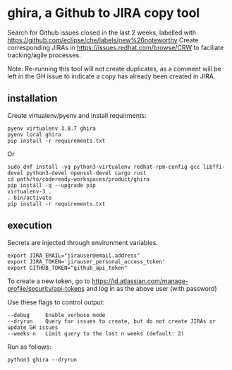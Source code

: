 # ghira, a Github to JIRA copy tool

Search for Github issues closed in the last 2 weeks, labelled with https://github.com/eclipse/che/labels/new%26noteworthy 
Create corresponding JIRAs in https://issues.redhat.com/browse/CRW to faciliate tracking/agile processes.

Note: Re-running this tool will not create duplicates, as a comment will be left in the GH issue to indicate a copy has already been created in JIRA.

## installation

Create virtualenv/pyenv and install requirments:

```
pyenv virtualenv 3.8.7 ghira
pyenv local ghira
pip install -r requirements.txt
```

Or

```
sudo dnf install -yq python3-virtualenv redhat-rpm-config gcc libffi-devel python3-devel openssl-devel cargo rust
cd path/to/codeready-workspaces/product/ghira
pip install -q --upgrade pip
virtualenv-3 .
. bin/activate
pip install -r requirements.txt
```

## execution

Secrets are injected through environment variables.  

```
export JIRA_EMAIL="jirauser@email.address"
export JIRA_TOKEN='jirauser_personal_access_token'
export GITHUB_TOKEN="github_api_token"
```

To create a new token, go to https://id.atlassian.com/manage-profile/security/api-tokens and log in as the above user (with password)

Use these flags to control output:

```
--debug     Enable verbose mode 
--dryrun    Query for issues to create, but do not create JIRAs or update GH issues
--weeks n   Limit query to the last n weeks (default: 2)
```

Run as follows:
```
python3 ghira --dryrun
```
